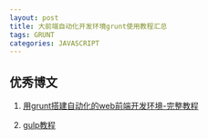 ```yaml
---
layout: post
title: 大前端自动化开发环境grunt使用教程汇总
tags: GRUNT
categories: JAVASCRIPT
---
```

## 优秀博文
1. [用grunt搭建自动化的web前端开发环境-完整教程](http://blog.csdn.net/wangfupeng1988/article/details/46418203/)

2. [gulp教程](http://i5ting.github.io/stuq-gulp/)
<!--more-->